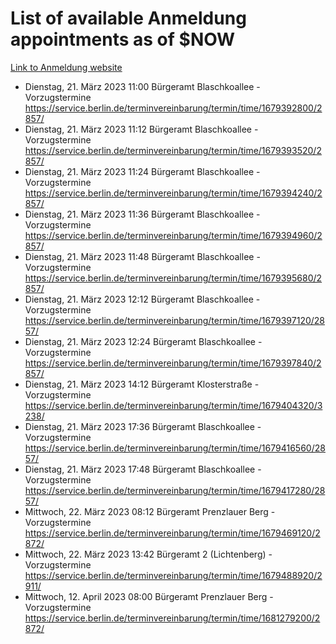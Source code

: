 # List of available Anmeldung appointments as of $NOW
[Link to Anmeldung website](https://service.berlin.de/terminvereinbarung/termin/tag.php?termin=1&anliegen[]=120686&dienstleisterlist=122210,122217,327316,122219,327312,122227,327314,122231,327346,122243,327348,122254,122252,329742,122260,329745,122262,329748,122271,327278,122273,327274,122277,327276,330436,122280,327294,122282,327290,122284,327292,122291,327270,122285,327266,122286,327264,122296,327268,150230,329760,122297,327286,122294,327284,122312,329763,122314,329775,122304,327330,122311,327334,122309,327332,317869,122281,327352,122279,329772,122283,122276,327324,122274,327326,122267,329766,122246,327318,122251,327320,122257,327322,122208,327298,122226,327300&herkunft=http%3A%2F%2Fservice.berlin.de%2Fdienstleistung%2F120686%2F)
- Dienstag, 21. März 2023 11:00 Bürgeramt Blaschkoallee - Vorzugstermine https://service.berlin.de/terminvereinbarung/termin/time/1679392800/2857/
- Dienstag, 21. März 2023 11:12 Bürgeramt Blaschkoallee - Vorzugstermine https://service.berlin.de/terminvereinbarung/termin/time/1679393520/2857/
- Dienstag, 21. März 2023 11:24 Bürgeramt Blaschkoallee - Vorzugstermine https://service.berlin.de/terminvereinbarung/termin/time/1679394240/2857/
- Dienstag, 21. März 2023 11:36 Bürgeramt Blaschkoallee - Vorzugstermine https://service.berlin.de/terminvereinbarung/termin/time/1679394960/2857/
- Dienstag, 21. März 2023 11:48 Bürgeramt Blaschkoallee - Vorzugstermine https://service.berlin.de/terminvereinbarung/termin/time/1679395680/2857/
- Dienstag, 21. März 2023 12:12 Bürgeramt Blaschkoallee - Vorzugstermine https://service.berlin.de/terminvereinbarung/termin/time/1679397120/2857/
- Dienstag, 21. März 2023 12:24 Bürgeramt Blaschkoallee - Vorzugstermine https://service.berlin.de/terminvereinbarung/termin/time/1679397840/2857/
- Dienstag, 21. März 2023 14:12 Bürgeramt Klosterstraße - Vorzugstermine https://service.berlin.de/terminvereinbarung/termin/time/1679404320/3238/
- Dienstag, 21. März 2023 17:36 Bürgeramt Blaschkoallee - Vorzugstermine https://service.berlin.de/terminvereinbarung/termin/time/1679416560/2857/
- Dienstag, 21. März 2023 17:48 Bürgeramt Blaschkoallee - Vorzugstermine https://service.berlin.de/terminvereinbarung/termin/time/1679417280/2857/
- Mittwoch, 22. März 2023 08:12 Bürgeramt Prenzlauer Berg - Vorzugstermine https://service.berlin.de/terminvereinbarung/termin/time/1679469120/2872/
- Mittwoch, 22. März 2023 13:42 Bürgeramt 2 (Lichtenberg) - Vorzugstermine https://service.berlin.de/terminvereinbarung/termin/time/1679488920/2911/
- Mittwoch, 12. April 2023 08:00 Bürgeramt Prenzlauer Berg - Vorzugstermine https://service.berlin.de/terminvereinbarung/termin/time/1681279200/2872/

